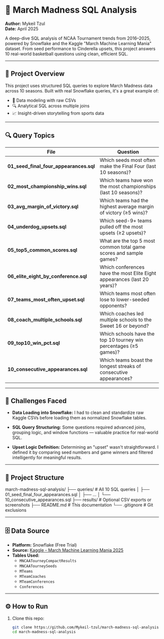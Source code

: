 # 🏀 March Madness SQL Analysis

**Author:** Mykeil Tzul  
**Date:** April 2025

A deep-dive SQL analysis of NCAA Tournament trends from 2016–2025, powered by Snowflake and the Kaggle "March Machine Learning Mania" dataset. From seed performance to Cinderella upsets, this project answers 10 real-world basketball questions using clean, efficient SQL.

---

## 🚀 Project Overview

This project uses structured SQL queries to explore March Madness data across 10 seasons. Built with real Snowflake queries, it's a great example of:

- 🧠 Data modeling with raw CSVs
- 🔍 Analytical SQL across multiple joins
- 📈 Insight-driven storytelling from sports data

---

## 🔍 Query Topics

| File                                       | Question                                                                 |
|-------------------------------------------|---------------------------------------------------------------------------|
| **01_seed_final_four_appearances.sql**    | Which seeds most often make the Final Four (last 10 seasons)?             |
| **02_most_championship_wins.sql**         | Which teams have won the most championships (last 10 seasons)?            |
| **03_avg_margin_of_victory.sql**          | Which teams had the highest average margin of victory (≥5 wins)?          |
| **04_underdog_upsets.sql**                | Which seed-9+ teams pulled off the most upsets (≥2 upsets)?               |
| **05_top5_common_scores.sql**             | What are the top 5 most common total game scores and sample games?        |
| **06_elite_eight_by_conference.sql**      | Which conferences have the most Elite Eight appearances (last 20 years)?  |
| **07_teams_most_often_upset.sql**         | Which teams most often lose to lower-seeded opponents?                    |
| **08_coach_multiple_schools.sql**         | Which coaches led multiple schools to the Sweet 16 or beyond?             |
| **09_top10_win_pct.sql**                  | Which schools have the top 10 tourney win percentages (≥5 games)?         |
| **10_consecutive_appearances.sql**        | Which teams boast the longest streaks of consecutive appearances?         |

---

## 🧠 Challenges Faced

- **Data Loading into Snowflake:** I had to clean and standardize raw Kaggle CSVs before loading them as normalized Snowflake tables.

- **SQL Query Structuring:** Some questions required advanced joins, grouping logic, and window functions — valuable practice for real-world SQL.

- **Upset Logic Definition:** Determining an "upset" wasn't straightforward. I defined it by comparing seed numbers and game winners and filtered intelligently for meaningful results.

---

## 📂 Project Structure

march-madness-sql-analysis/
├── queries/ # All 10 SQL queries
│ ├── 01_seed_final_four_appearances.sql
│ ├── ...
│ └── 10_consecutive_appearances.sql
├── results/ # Optional CSV exports or screenshots
├── README.md # This documentation
└── .gitignore # Git exclusions


---

## 🗄️ Data Source

- **Platform:** Snowflake (Free Trial)  
- **Source:** [Kaggle - March Machine Learning Mania 2025](https://www.kaggle.com/competitions/march-machine-learning-mania-2025/data)  
- **Tables Used:**
  - `MNCAATourneyCompactResults`
  - `MNCAATourneySeeds`
  - `MTeams`
  - `MTeamCoaches`
  - `MTeamConferences`
  - `Conferences`

---

## ⚙️ How to Run

1. Clone this repo:
   ```bash
   git clone https://github.com/Mykeil-tzul/march-madness-sql-analysis.git
   cd march-madness-sql-analysis
